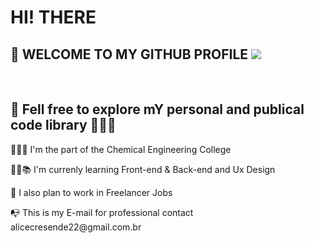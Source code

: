 <h1> <strong> HI! THERE </strong></h1> 
 <h2> 🙋 WELCOME TO MY GITHUB PROFILE <img src="https://img.icons8.com/material-rounded/24/000000/github.png"/> </h2>  
<br>
 <h2> 📂 Fell free to explore mY personal and publical code library 👩🏽‍💻</h1>
 
 <p> 👩🏽‍🔬 I'm the part of the Chemical Engineering College</p>
 <p> ✍🏽📚 I'm currenly learning  Front-end & Back-end and Ux Design  </p>
 <p> 🎯 I also plan to work in Freelancer Jobs </p>
 <p> 📭 This is my E-mail for professional contact alicecresende22@gmail.com.br </p>
 
 
 
